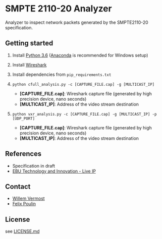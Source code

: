 # SMPTE 2110-20 Analyzer

Analyzer to inspect network packets generated by the SMPTE2110-20 specification.

## Getting started

1. Install [Python 3.6](https://www.python.org/downloads/release/python-360/) ([Anaconda](https://docs.continuum.io/anaconda/install) is recommended for Windows setup)

2. Install [Wireshark](https://www.wireshark.org/)

3. Install dependencies from `pip_requirements.txt`

4. `python cfull_analysis.py -c [CAPTURE_FILE.cap] -g [MULTICAST_IP]`

    * **[CAPTURE_FILE.cap]**: Wireshark capture file (generated by high precision device, nano seconds)
    * **[MULTICAST_IP]**: Address of the video stream destination

5. `python vxr_analysis.py -c [CAPTURE_FILE.cap] -g [MULTICAST_IP] -p [UDP_PORT]`

    * **[CAPTURE_FILE.cap]**: Wireshark capture file (generated by high precision device, nano seconds)
    * **[MULTICAST_IP]**: Address of the video stream destination


## References

* Specification in draft
* [EBU Technology and Innovation - Live IP](https://tech.ebu.ch/liveip)

## Contact

* [Willem Vermost](vermost@ebu.ch)
* [Felix Poulin](poulin@ebu.ch)

## License

see [LICENSE.md](./LICENSE.md)

